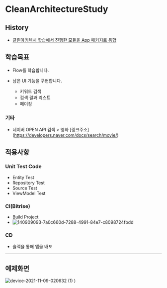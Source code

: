 # CleanArchitectureStudy

## History
- [클린아키텍처 학습에서 진행한 모듈을 App 패키지로 통합](https://github.com/ParkChan/CleanArchitectureStudy/blob/master/README.md)

## 학습목표
- Flow를 학습합니다.

- 남은 UI 기능을 구현합니다.
  - 키워드 검색
  - 검색 결과 리스트
  - 페이징

### 기타
- 네이버 OPEN API 검색 > 영화
  [링크주소]
  (https://developers.naver.com/docs/search/movie/)


## 적용사항

### Unit Test Code
- Entity Test
- Repository Test
- Source Test
- ViewModel Test

### CI(Bitrise)
- Build Project
- ![140909093-7a0c660d-7288-4991-84e7-c8098724fbdd](https://user-images.githubusercontent.com/7857824/140920679-0e5115c3-61db-48dd-9419-68534650e398.png)


### CD
- 슬랙을 통해 앱을 배포

---

## 예제화면
![device-2021-11-09-020632 (1)](https://user-images.githubusercontent.com/7857824/140786792-f2b9fa4b-5538-4312-9abd-d0ff23886c63.png)
)

